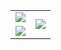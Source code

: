 
<table>
  <tr>
    <td>
        <img align="center" src="https://github-readme-stats.vercel.app/api?username=evanhuang117&show_icons=true&theme=material-palenight&hide_title=true&hide=issues" />
    </td>
    <td rowspan="2">
        <img align="center" src="https://github-readme-stats.vercel.app/api/top-langs?username=evanhuang117&theme=material-palenight" />
    </td>
  </tr>
  <tr>
    <td>
        <img align="center" src="https://github-readme-stats.vercel.app/api/wakatime?username=evanhuang117&layout=compact&theme=material-palenight&hide_title=true" />
    </td>
  </tr>
</table>
